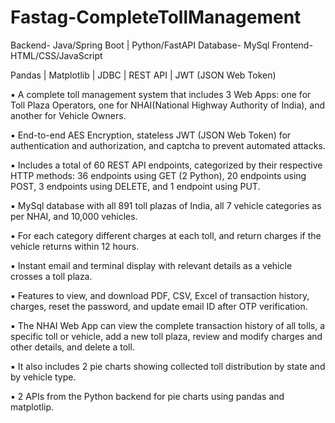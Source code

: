 # Fastag-CompleteTollManagement

Backend- Java/Spring Boot | Python/FastAPI 
Database- MySql 
Frontend- HTML/CSS/JavaScript

Pandas | Matplotlib | JDBC | REST API | JWT (JSON Web Token)

▪ A complete toll management system that includes 3 Web Apps: one for Toll Plaza Operators, one for NHAI(National Highway Authority of India), and another for Vehicle Owners.

▪ End-to-end AES Encryption, stateless JWT (JSON Web Token) for authentication and authorization, and captcha to prevent automated attacks.

▪ Includes a total of 60 REST API endpoints, categorized by their respective HTTP methods: 36 endpoints using GET (2 Python), 20 endpoints using POST, 3 endpoints using DELETE, and 1 endpoint using PUT.

▪ MySql database with all 891 toll plazas of India, all 7 vehicle categories as per NHAI, and 10,000 vehicles.

▪ For each category different charges at each toll, and return charges if the vehicle returns within 12 hours.

▪ Instant email and terminal display with relevant details as a vehicle crosses a toll plaza.

▪ Features to view, and download PDF, CSV, Excel of transaction history, charges, reset the password, and update email ID after OTP verification.

▪ The NHAI Web App can view the complete transaction history of all tolls, a specific toll or vehicle, add a new toll plaza, review and modify charges and other details, and delete a toll.

▪ It also includes 2 pie charts showing collected toll distribution by state and by vehicle type.

▪ 2 APIs from the Python backend for pie charts using pandas and matplotlip.
